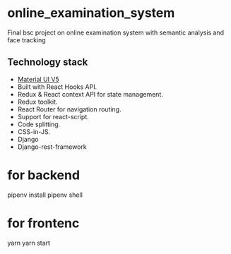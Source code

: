 # online_examination_system

Final bsc project on online examination system with semantic analysis and face tracking

## Technology stack

-   [Material UI V5](https://mui.com/core/)
-   Built with React Hooks API.
-   Redux & React context API for state management.
-   Redux toolkit.
-   React Router for navigation routing.
-   Support for react-script.
-   Code splitting.
-   CSS-in-JS.
-   Django
-   Django-rest-framework

# for backend

pipenv install
pipenv shell

# for frontenc

yarn
yarn start

